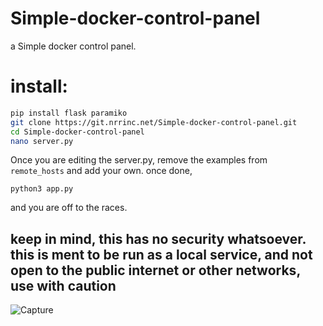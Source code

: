 # Simple-docker-control-panel
a Simple docker control panel.

# install:
```bash
pip install flask paramiko
git clone https://git.nrrinc.net/Simple-docker-control-panel.git
cd Simple-docker-control-panel
nano server.py
```
Once you are editing the server.py, remove the examples from ``` remote_hosts``` and add your own.
once done,
```
python3 app.py
```
and you are off to the races.


## keep in mind, this has no security whatsoever. this is ment to be run as a local service, and not open to the public internet or other networks, use with caution
![Capture](https://github.com/Nolanrulesroblox/Simple-docker-control-panel/assets/54533608/0b36a650-cb9c-4d2b-a314-bf459791b5ea)
